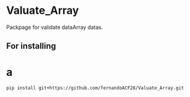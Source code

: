 # Valuate_Array

Packpage for validate dataArray datas.

## For installing
# a
```bash
pip install git+https://github.com/fernandoACF28/Valuate_Array.git

